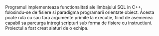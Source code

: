 Programul implementeaza functionalitati ale limbajului SQL in C++, folosindu-se de fisiere si paradigma programarii orientate obiect. Acesta poate rula cu sau fara argumente primite la executie, fiind de asemenea capabil sa parcurga intregi scripturi sub forma de fisiere cu instructiuni. Proiectul a fost creat alaturi de o echipa.
